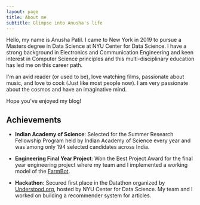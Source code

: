 ```yaml
---
layout: page
title: About me
subtitle: Glimpse into Anusha's life
---
```


Hello, my name is Anusha Patil. I came to New York in 2019 to pursue a Masters degree in Data Science at NYU Center for Data Science. 
I have a strong background in Electronics and Communication Engineering and keen interest in Computer Science principles and this multi-disciplinary education has led me on this career path.

I'm an avid reader (or used to be), love watching films, passionate about music, and love to cook (Just like most people now). I am very passionate about the cosmos and have an imaginative mind.  

Hope you've enjoyed my blog! 

## Achievements 

+ **Indian Academy of Science**: Selected for the Summer Research Fellowship Program held by Indian Academy of Science every year and was among only 194 selected candidates across India. 

+ **Engineering Final Year Project**: Won the Best Project Award for the final year engineering project where my team and I implemented a working model of the [FarmBot](https://farm.bot/).

+ **Hackathon**: Secured first place in the Datathon organized by [Understood.org](https://www.understood.org/), hosted by NYU Center for Data Science. My team and I worked on building a recommender system for articles.

